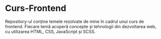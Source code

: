 # Curs-Frontend
Repository-ul conține temele rezolvate de mine în cadrul unui curs de frontend. Fiecare temă acoperă concepte și tehnologii din dezvoltarea web, cu utilizarea HTML, CSS, JavaScript și SCSS. 
